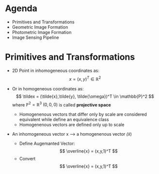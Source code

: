 # Agenda
- Primitives and Transformations
- Geometric Image Formation
- Photometric Image Formation
- Image Sensing Pipeline

# Primitives and Transformations
- 2D Point in inhomogeneous coordinates as:
$$ x = (x,y)^T \in \mathbb{R}^2 $$
- Or in homogeneous coordinates as:
$$ \tildex = (\tilde{x},\tilde{y}, \tilde{\omega})^T \in \mathbb{P}^2 $$
where $\mathbb{P}^2 = \mathbb{R}^3 \ {(0,0,0)}$ is called __projective space__
    - Homogenenous vectors that differ only by scale are considered equivalent while define an equivalence class
    - Homogenenous vectors are defined only up to scale

- An inhomogeneous vector x --> a homogenenous vector $\tilde(x)$
    - Define Augemanted Vector:
$$ \overline{x} = (x,y,1)^T $$
    - Convert
$$ \overline{x} = (x,y,1)^T $$
